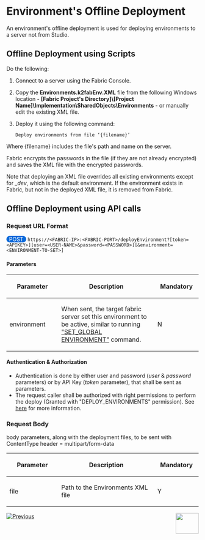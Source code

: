 # Environment's Offline Deployment

An environment's offline deployment is used for deploying environments to a server not from Studio. 

<studio>

## Offline Deployment using Scripts

Do the following:

1. Connect to a server using the Fabric Console.

2. Copy the **Environments.k2fabEnv.XML** file from the following Windows location - **[Fabric Project's Directory]\\[Project Name]\Implementation\SharedObjects\Environments** - or manually edit the existing XML file.

3. Deploy it using the following command:

   ~~~
   Deploy environments from file ‘{filename}’
   ~~~

Where {filename} includes the file's path and name on the server.

Fabric encrypts the passwords in the file (if they are not already encrypted) and saves the XML file with the encrypted passwords.

Note that deploying an XML file overrides all existing environments except for *_dev*, which is the default environment. If the environment exists in Fabric, but not in the deployed XML file, it is removed from Fabric.

</studio>



## Offline Deployment using API calls

### Request URL Format

<span style="border-radius: 2em; background-color: #0969da; padding: 0 7px; color:white"> POST</span>   `https://<FABRIC-IP>:<FABRIC-PORT>/deployEnvironment?[token=<APIKEY>][user=<USER-NAME>&password=<PASSWORD>][&environment=<ENVIRONMENT-TO-SET>]`



#### Parameters

<table>
	<thead>
		<tr>
            <th width="120px" ><p><strong>Parameter</strong></p></th>
            <th ><p><strong>Description</strong></p></th>
            <th width="100px"><p><strong>Mandatory</strong></p></th>
		</tr>
	</thead>
	<tbody>
		<tr>
			<td><p>environment</p></td>
		    <td><p>When sent, the target fabric server set this environment to be active, similar to running <a href="/articles/25_environments/05_set_and_list_commands.md">"SET_GLOBAL ENVIRONMENT"</a> command.</p></td>
			<td><p>N</p></td>
		</tr>
    </tbody>
</table>

#### Authentication & Authorization

* Authentication is done by either user and password (*user* & *password* parameters) or by API Key (*token* parameter), that shall be sent as parameters. 
* The request caller shall be authorized with right permissions to perform the deploy (Granted with "DEPLOY_ENVIRONMENTS" permission). See [here](/articles/17_fabric_credentials/01_fabric_credentials_overview.md#list-of-permissions) for more information.

 

### Request Body

body parameters, along with the deployment files, to be sent with ContentType header = multipart/form-data

<table>
	<thead>
		<tr>
            <th width="120px"><p><strong>Parameter</strong></p></td>
            <th ><p><strong>Description</strong></p></td>
            <th width="100px"><p><strong>Mandatory</strong></p></td>
		</tr>
	</thead>
	<tbody>
		<tr>
			<td><p>file</p></td>
		    <td><p>Path to the Environments XML file</p></td>
			<td><p>Y</p></td>
		</tr>
    </tbody>
</table>





[![Previous](/articles/images/Previous.png)](03_deploy_env_from_Fabric_Studio.md)[<img align="right" width="60" height="54" src="/articles/images/Next.png">](05_set_and_list_commands.md)



</studio>



